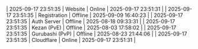 | 2025-09-17 23:51:35 | Website | Online | 2025-09-17 23:51:31 |
| 2025-09-17 23:51:35 | Registration | Offline | 2025-09-09 16:40:23 |
| 2025-09-17 23:51:35 | Auth Server | Offline | 2025-08-18 09:33:31 |
| 2025-09-17 23:51:35 | Kezan (PvE) | Offline | 2025-08-03 17:58:02 |
| 2025-09-17 23:51:35 | Gurubashi (PvP) | Offline | 2025-08-23 21:44:06 |
| 2025-09-17 23:51:35 | Cloudflare | Online | 2025-09-17 23:51:31 |
